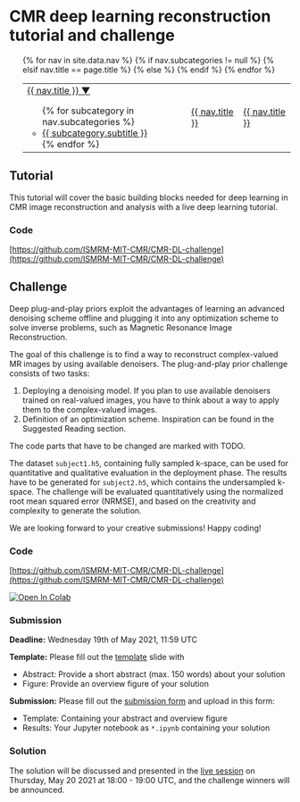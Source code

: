# CMR deep learning reconstruction tutorial and challenge

<nav>
  <ul>
    <table>
    <tr>
    {% for nav in site.data.nav %}
      {% if nav.subcategories != null %}
        <td>
          <a href="{{ site.url }}{{ nav.href }}">{{ nav.title }} ▼</a>
          <ul>
          {% for subcategory in nav.subcategories %}
            <li><a href="{{ site.url }}{{ subcategory.subhref }}">{{ subcategory.subtitle }}</a></li>
          {% endfor %}
          </ul>
        </td>
      {% elsif nav.title == page.title %}
         <td class="active">
           <a href="{{ nav.url }}">{{ nav.title }}</a>
         </td>
      {% else %} 
        <td>
          <a href="{{ site.url }}{{ nav.href }}">{{ nav.title }}</a>
        </td>
      {% endif %}
    {% endfor %}
      </tr>
    </table>
  </ul>
</nav> 

## Tutorial

This tutorial will cover the basic building blocks needed for deep learning in CMR image reconstruction and analysis with a live deep learning tutorial.

### Code
[https://github.com/ISMRM-MIT-CMR/CMR-DL-challenge](https://github.com/ISMRM-MIT-CMR/CMR-DL-challenge)


## Challenge
Deep plug-and-play priors exploit the advantages of learning an advanced denoising scheme offline and plugging it into any optimization scheme to solve inverse problems, such as Magnetic Resonance Image Reconstruction.

The goal of this challenge is to find a way to reconstruct complex-valued MR images by using available denoisers. The plug-and-play prior challenge consists of two tasks:

1. Deploying a denoising model. If you plan to use available denoisers trained on real-valued images, you have to think about a way to apply them to the complex-valued images.
2. Definition of an optimization scheme. Inspiration can be found in the Suggested Reading section.

The code parts that have to be changed are marked with TODO.

The dataset `subject1.h5`, containing fully sampled k-space, can be used for quantitative and qualitative evaluation in the deployment phase. The results have to be generated for `subject2.h5`, which contains the undersampled k-space. The challenge will be evaluated quantitatively using the normalized root mean squared error (NRMSE), and based on the creativity and complexity to generate the solution.

We are looking forward to your creative submissions! Happy coding!

### Code
[https://github.com/ISMRM-MIT-CMR/CMR-DL-challenge](https://github.com/ISMRM-MIT-CMR/CMR-DL-challenge)

[![Open In Colab](https://colab.research.google.com/assets/colab-badge.svg)](https://colab.research.google.com/github/ISMRM-MIT-CMR/CMR-DL-challenge/blob/master/challenge_plug_and_play.ipynb)

### Submission
**Deadline:** Wednesday 19th of May 2021, 11:59 UTC

**Template:** Please fill out the [template](template/ISMRM_MIT_CMR_ReconChallenge.potx) slide with 
- Abstract: Provide a short abstract (max. 150 words) about your solution
- Figure: Provide an overview figure of your solution 

**Submission:**
Please fill out the [submission form](https://docs.google.com/forms/d/e/1FAIpQLScwdz94oFSCMdp5QICPLu1E1ZyZuy0k1ahWJ1BBjGjCtnikvA/viewform?usp=sf_link) and upload in this form:
- Template: Containing your abstract and overview figure
- Results: Your Jupyter notebook as `*.ipynb` containing your solution 

### Solution
The solution will be discussed and presented in the [live session](Awards_Session.md) on Thursday, May 20 2021 at 18:00 - 19:00 UTC, and the challenge winners will be announced.

